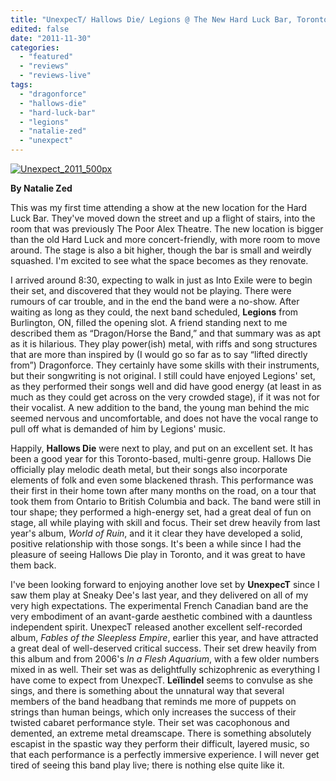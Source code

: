 ```yaml
---
title: "UnexpecT/ Hallows Die/ Legions @ The New Hard Luck Bar, Toronto, ON, November 18th 2011"
edited: false
date: "2011-11-30"
categories:
  - "featured"
  - "reviews"
  - "reviews-live"
tags:
  - "dragonforce"
  - "hallows-die"
  - "hard-luck-bar"
  - "legions"
  - "natalie-zed"
  - "unexpect"
---
```


[![](http://www.hellbound.ca/wp-content/uploads/2011/11/Unexpect_2011_500px-290x435.jpg "Unexpect_2011_500px")](http://www.hellbound.ca/wp-content/uploads/2011/11/Unexpect_2011_500px.jpg)

**By Natalie Zed**

This was my first time attending a show at the new location for the Hard Luck Bar. They've moved down the street and up a flight of stairs, into the room that was previously The Poor Alex Theatre. The new location is bigger than the old Hard Luck and more concert-friendly, with more room to move around. The stage is also a bit higher, though the bar is small and weirdly squashed. I'm excited to see what the space becomes as they renovate.

I arrived around 8:30, expecting to walk in just as Into Exile were to begin their set, and discovered that they would not be playing. There were rumours of car trouble, and in the end the band were a no-show. After waiting as long as they could, the next band scheduled, **Legions** from Burlington, ON, filled the opening slot. A friend standing next to me described them as “Dragon/Horse the Band,” and that summary was as apt as it is hilarious. They play power(ish) metal, with riffs and song structures that are more than inspired by (I would go so far as to say “lifted directly from”) Dragonforce. They certainly have some skills with their instruments, but their songwriting is not original. I still could have enjoyed Legions' set, as they performed their songs well and did have good energy (at least in as much as they could get across on the very crowded stage), if it was not for their vocalist. A new addition to the band, the young man behind the mic seemed nervous and uncomfortable, and does not have the vocal range to pull off what is demanded of him by Legions' music.

Happily, **Hallows Die** were next to play, and put on an excellent set. It has been a good year for this Toronto-based, multi-genre group. Hallows Die officially play melodic death metal, but their songs also incorporate elements of folk and even some blackened thrash. This performance was their first in their home town after many months on the road, on a tour that took them from Ontario to British Columbia and back. The band were still in tour shape; they performed a high-energy set, had a great deal of fun on stage, all while playing with skill and focus. Their set drew heavily from last year's album, _World of Ruin_, and it it clear they have developed a solid, positive relationship with those songs. It's been a while since I had the pleasure of seeing Hallows Die play in Toronto, and it was great to have them back.

I've been looking forward to enjoying another love set by **UnexpecT** since I saw them play at Sneaky Dee's last year, and they delivered on all of my very high expectations. The experimental French Canadian band are the very embodiment of an avant-garde aesthetic combined with a dauntless independent spirit. UnexpecT released another excellent self-recorded album, _Fables of the Sleepless Empire_, earlier this year, and have attracted a great deal of well-deserved critical success. Their set drew heavily from this album and from 2006's _In a Flesh Aquarium_, with a few older numbers mixed in as well. Their set was as delightfully schizophrenic as everything I have come to expect from UnexpecT. **Leïlindel** seems to convulse as she sings, and there is something about the unnatural way that several members of the band headbang that reminds me more of puppets on strings than human beings, which only increases the success of their twisted cabaret performance style. Their set was cacophonous and demented, an extreme metal dreamscape. There is something absolutely escapist in the spastic way they perform their difficult, layered music, so that each performance is a perfectly immersive experience. I will never get tired of seeing this band play live; there is nothing else quite like it.
